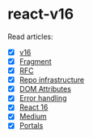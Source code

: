 # react-v16

Read articles:
- [x] [v16](https://reactjs.org/blog/2017/09/26/react-v16.0.html)
- [x] [Fragment](https://reactjs.org/blog/2017/11/28/react-v16.2.0-fragment-support.html)
- [x] [RFC](https://reactjs.org/blog/2017/12/07/introducing-the-react-rfc-process.html)
- [x] [Repo infrastructure](https://reactjs.org/blog/2017/12/15/improving-the-repository-infrastructure.html)
- [x] [DOM Attributes](https://reactjs.org/blog/2017/09/08/dom-attributes-in-react-16.html)
- [x] [Error handling](https://reactjs.org/blog/2017/07/26/error-handling-in-react-16.html)
- [x] [React 16](https://auth0.com/blog/whats-new-in-react16/)
- [x] [Medium](https://medium.com/@baphemot/whats-new-in-react-16-3-d2c9b7b6193b)
- [x] [Portals](https://reactjs.org/docs/portals.html)
